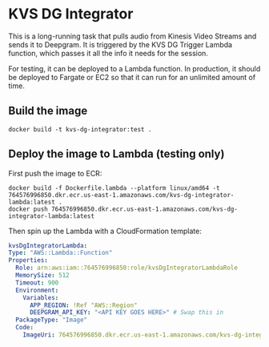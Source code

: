 # KVS DG Integrator

This is a long-running task that pulls audio from Kinesis Video Streams 
and sends it to Deepgram. It is triggered by the KVS DG Trigger Lambda 
function, which passes it all the info it needs for the session.

For testing, it can be deployed to a Lambda function. In production, it 
should be deployed to Fargate or EC2 so that it can run for an unlimited 
amount of time.

## Build the image
```
docker build -t kvs-dg-integrator:test .
```

## Deploy the image to Lambda (testing only)
First push the image to ECR:
```shell
docker build -f Dockerfile.lambda --platform linux/amd64 -t 764576996850.dkr.ecr.us-east-1.amazonaws.com/kvs-dg-integrator-lambda:latest .
docker push 764576996850.dkr.ecr.us-east-1.amazonaws.com/kvs-dg-integrator-lambda:latest
```
Then spin up the Lambda with a CloudFormation template:
```yaml
kvsDgIntegratorLambda:
Type: "AWS::Lambda::Function"
Properties:
  Role: arn:aws:iam::764576996850:role/kvsDgIntegratorLambdaRole
  MemorySize: 512
  Timeout: 900
  Environment:
    Variables:
      APP_REGION: !Ref "AWS::Region"
      DEEPGRAM_API_KEY: "<API KEY GOES HERE>" # Swap this in
  PackageType: "Image"
  Code:
    ImageUri: 764576996850.dkr.ecr.us-east-1.amazonaws.com/kvs-dg-integrator-lambda:latest
```
